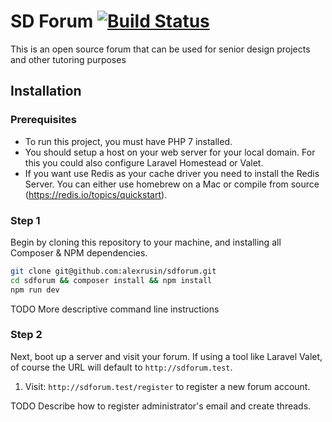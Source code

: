# SD Forum [![Build Status](https://travis-ci.org/alexrusin/sdforum.svg?branch=master)](https://travis-ci.org/alexrusin/sdforum)

This is an open source forum that can be used for senior design projects and other tutoring purposes

## Installation

### Prerequisites

* To run this project, you must have PHP 7 installed.
* You should setup a host on your web server for your local domain. For this you could also configure Laravel Homestead or Valet. 
* If you want use Redis as your cache driver you need to install the Redis Server. You can either use homebrew on a Mac or compile from source (https://redis.io/topics/quickstart). 

### Step 1

Begin by cloning this repository to your machine, and installing all Composer & NPM dependencies.

```bash
git clone git@github.com:alexrusin/sdforum.git
cd sdforum && composer install && npm install
npm run dev
```
TODO More descriptive command line instructions

### Step 2

Next, boot up a server and visit your forum. If using a tool like Laravel Valet, of course the URL will default to `http://sdforum.test`. 

1. Visit: `http://sdforum.test/register` to register a new forum account.

TODO Describe how to register administrator's email and create threads.